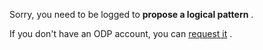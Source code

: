 Sorry, you need to be logged to
 __propose a logical pattern__ 
 .
 



 If you don't have an ODP account, you can
 [request it](http://ontologydesignpatterns.org/wiki/Special:RequestAccount "Special:RequestAccount") 
 .
